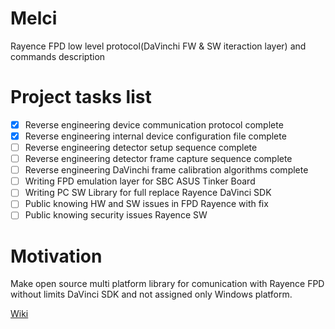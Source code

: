 # Melci
Rayence FPD low level protocol(DaVinchi FW & SW iteraction layer) and commands description

# Project tasks list
- [x] Reverse engineering device communication protocol complete
- [x] Reverse engineering internal  device configuration file complete
- [ ] Reverse engineering detector setup sequence complete
- [ ] Reverse engineering detector frame capture sequence complete
- [ ] Reverse engineering DaVinchi frame calibration  algorithms complete
- [ ] Writing FPD emulation layer for SBC ASUS Tinker Board 
- [ ] Writing PC SW Library for full replace  Rayence DaVinci SDK  
- [ ] Public knowing HW and SW issues in FPD Rayence  with fix
- [ ] Public knowing security issues Rayence SW

# Motivation
Make open source multi platform library for comunication with Rayence FPD without limits DaVinci SDK and not assigned only Windows platform.

[Wiki](https://github.com/M0nteCarl0/Meizu/wiki)
